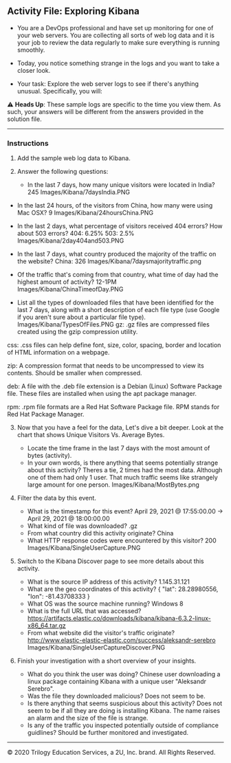 ## Activity File: Exploring Kibana

* You are a DevOps professional and have set up monitoring for one of your web servers. You are collecting all sorts of web log data and it is your job to review the data regularly to make sure everything is running smoothly. 

* Today, you notice something strange in the logs and you want to take a closer look.

* Your task: Explore the web server logs to see if there's anything unusual. Specifically, you will:

:warning: **Heads Up**: These sample logs are specific to the time you view them. As such, your answers will be different from the answers provided in the solution file. 

---

### Instructions

1. Add the sample web log data to Kibana.

2. Answer the following questions:

   - In the last 7 days, how many unique visitors were located in India? 245
Images/Kibana/7daysIndia.PNG
    
- In the last 24 hours, of the visitors from China, how many were using Mac OSX? 9
Images/Kibana/24hoursChina.PNG

 - In the last 2 days, what percentage of visitors received 404 errors? How about 503 errors? 404: 6.25% 503: 2.5%
Images/Kibana/2day404and503.PNG

 - In the last 7 days, what country produced the majority of the traffic on the website? China: 326
Images/Kibana/7daysmajoritytraffic.png

 - Of the traffic that's coming from that country, what time of day had the highest amount of activity? 12-1PM
Images/Kibana/ChinaTimeofDay.PNG

 - List all the types of downloaded files that have been identified for the last 7 days, along with a short description of each file type (use Google if you aren't sure about a particular file type).
Images/Kibana/TypesOfFiles.PNG
gz: .gz files are compressed files created using the gzip compression utility.

css: .css files can help define font, size, color, spacing, border and location of HTML information on a webpage. 

zip: A compression format that needs to be uncompressed to view its contents. Should be smaller when compressed.

deb: A file with the .deb file extension is a Debian (Linux) Software Package file. These files are installed when using the apt package manager.

rpm: .rpm file formats are a Red Hat Software Package file. RPM stands for Red Hat Package Manager.


3. Now that you have a feel for the data, Let's dive a bit deeper. Look at the chart that shows Unique Visitors Vs. Average Bytes.
     - Locate the time frame in the last 7 days with the most amount of bytes (activity). 
     - In your own words, is there anything that seems potentially strange about this activity?
Theres a tie, 2 times had the most data. Although one of them had only 1 user. That much traffic seems like strangely large amount for one person.
Images/Kibana/MostBytes.png

4. Filter the data by this event.
     - What is the timestamp for this event? April 29, 2021 @ 17:55:00.00 -> April 29, 2021 @ 18:00:00.00   
     - What kind of file was downloaded? .gz
     - From what country did this activity originate? China
     - What HTTP response codes were encountered by this visitor? 200
Images/Kibana/SingleUserCapture.PNG

5. Switch to the Kibana Discover page to see more details about this activity.
     - What is the source IP address of this activity? 1.145.31.121
     - What are the geo coordinates of this activity? { "lat": 28.28980556, "lon": -81.43708333 }
     - What OS was the source machine running? Windows 8
     - What is the full URL that was accessed?  https://artifacts.elastic.co/downloads/kibana/kibana-6.3.2-linux-x86_64.tar.gz
     - From what website did the visitor's traffic originate? http://www.elastic-elastic-elastic.com/success/aleksandr-serebro
Images/Kibana/SingleUserCaptureDiscover.PNG

6. Finish your investigation with a short overview of your insights. 

     - What do you think the user was doing? Chinese user downloading a linux package containing Kibana with a unique user "Aleksandr Serebro".
     - Was the file they downloaded malicious? Does not seem to be.
     - Is there anything that seems suspicious about this activity? Does not seem to be if all they are doing is installing Kibana. The name raises an alarm and the size of the file is strange.
     - Is any of the traffic you inspected potentially outside of compliance guidlines? Should be further monitored and investigated.

---
© 2020 Trilogy Education Services, a 2U, Inc. brand. All Rights Reserved.  
